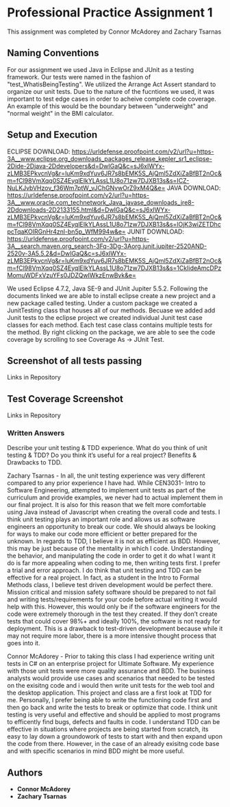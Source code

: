 # Professional Practice Assignment 1

This assignment was completed by Connor McAdorey and Zachary Tsarnas 

## Naming Conventions

For our assignment we used Java in Eclipse and JUnit as a testing framework. Our tests were named in the fashion of "test_WhatisBeingTesting". We utilized the Arrange Act Assert standard to organize our unit tests. Due to the nature of the fucntions we used, it was important to test edge cases in order to acheive complete code coverage. An example of this would be the boundary between "underweight" and "normal weight" in the BMI calculator.

## Setup and Execution
ECLIPSE DOWNLOAD:
https://urldefense.proofpoint.com/v2/url?u=https-3A__www.eclipse.org_downloads_packages_release_kepler_sr1_eclipse-2Dide-2Djava-2Ddevelopers&d=DwIGaQ&c=sJ6xIWYx-zLMB3EPkvcnVg&r=luKm9xdYuv6JR7s8bEMK5S_AjQml5ZdXiZaBfBT2nOc&m=fCl98VmXqq0SZ4EyqlEIkYLAssL1U8o71zw7DJXB13s&s=ICZ-NuLKJvbVHzov_f36Wm7ptW_vJChGNvwOrZ9xM4Q&e= 
JAVA DOWNLOAD:
https://urldefense.proofpoint.com/v2/url?u=https-3A__www.oracle.com_technetwork_Java_javase_downloads_jre8-2Ddownloads-2D2133155.html&d=DwIGaQ&c=sJ6xIWYx-zLMB3EPkvcnVg&r=luKm9xdYuv6JR7s8bEMK5S_AjQml5ZdXiZaBfBT2nOc&m=fCl98VmXqq0SZ4EyqlEIkYLAssL1U8o71zw7DJXB13s&s=lOjK3wiZETDhcpcTqaKOIRGnHr4znl-bn5p_WfM994w&e= 
JUNIT DOWNLOAD:
https://urldefense.proofpoint.com/v2/url?u=https-3A__search.maven.org_search-3Fq-3Dg-3Aorg.junit.jupiter-2520AND-2520v-3A5.5.2&d=DwIGaQ&c=sJ6xIWYx-zLMB3EPkvcnVg&r=luKm9xdYuv6JR7s8bEMK5S_AjQml5ZdXiZaBfBT2nOc&m=fCl98VmXqq0SZ4EyqlEIkYLAssL1U8o71zw7DJXB13s&s=1CkIideAmcDPzMomuWDFxVzuYFs0JDZQwIWkzEnwBvk&e= 

We used Eclipse 4.7.2, Java SE-9 and JUnit Jupiter 5.5.2. Following the documents linked we are able to install eclipse create a new project and a new package called testing. Under a custom package we created a JunitTesting class that houses all of our methods. Becuase we added add Junit tests to the eclipse project we created individual Junit test case classes for each method. Each test case class contains multiple tests for the method. By right clicking on the package, we are able to see the code coverage by scrolling to see Coverage As -> JUnit Test. 

## Screenshot of all tests passing

Links in Repository

## Test Coverage Screenshot

Links in Repository

### Written Answers

Describe your unit testing & TDD experience. What do you think of unit testing & TDD? Do you think
it’s useful for a real project? Benefits & Drawbacks to TDD. 


Zachary Tsarnas - In all, the unit testing experience was very different compared to any prior experience I have had. While CEN3031- Intro to Software Engineering, attempted to implement unit tests as part of the curriculum and provide examples, we never had to actual implement them in our final project. It is also for this reason that we felt more comfortable using Java instead of Javascript when creating the overall code and tests. I think unit testing plays an important role and allows us as software engineers an opportunity to break our code. We should always be looking for ways to make our code more efficient or better prepared for the unknown. In regards to TDD, I believe it is not as efficient as BDD. However, this may be just because of the mentality in which I code. Understanding the behavior, and manipulating the code in order to get it do what I want it do is far more appealing when coding to me, then writing tests first. I prefer a trial and error approach. 
I do think that unit testing and TDD can be effective for a real project. In fact, as a student in the Intro to Formal Methods class, I believe test driven development would be perfect there. Mission critical and mission safety software should be prepared to not fail and writing tests/requirements for your code before actual writing it would help with this. However, this would only be if the software engineers for the code were extremely thorough in the test they created. If they don’t create tests that could cover 98%+ and ideally 100%, the software is not ready for deployment. This is a drawback to test-driven development because while it may not require more labor, there is a more intensive thought process that goes into it.


Connor McAdorey - Prior to taking this class I had experience writing unit tests in C# on an enterprise project for Ultimate Software. My experience with those unit tests were more quality assurance and BDD. The business analysts would provide use cases and scenarios that needed to be tested on the exisitng code and i would then write unit tests for the web tool and the desktop application. This project and class are a first look at TDD for me. Personally, I prefer being able to write the functioning code first and then go back and write the tests to break or optimize that code. I think unit testing is very useful and effective and should be applied to most programs to efficently find bugs, defects and faults in code. I understand TDD can be effective in situations where projects are being started from scratch, its easy to lay down a groundowork of tests to start with and then expand upon the code from there.  However, in the case of an already exisitng code base and with specific scenarios in mind BDD might be more useful. 

## Authors

* **Connor McAdorey**
* **Zachary Tsarnas**
